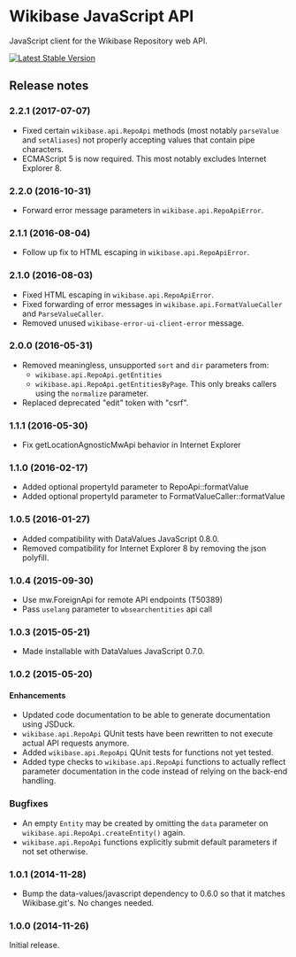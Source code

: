 # Wikibase JavaScript API

JavaScript client for the Wikibase Repository web API.

[![Latest Stable Version](https://poser.pugx.org/wikibase/javascript-api/version.png)](https://packagist.org/packages/wikibase/javascript-api)

## Release notes

### 2.2.1 (2017-07-07)

* Fixed certain `wikibase.api.RepoApi` methods (most notably `parseValue` and `setAliases`) not
  properly accepting values that contain pipe characters.
* ECMAScript 5 is now required. This most notably excludes Internet Explorer 8.

### 2.2.0 (2016-10-31)

* Forward error message parameters in `wikibase.api.RepoApiError`.

### 2.1.1 (2016-08-04)

* Follow up fix to HTML escaping in `wikibase.api.RepoApiError`.

### 2.1.0 (2016-08-03)

* Fixed HTML escaping in `wikibase.api.RepoApiError`.
* Fixed forwarding of error messages in `wikibase.api.FormatValueCaller` and `ParseValueCaller`.
* Removed unused `wikibase-error-ui-client-error` message.

### 2.0.0 (2016-05-31)

* Removed meaningless, unsupported `sort` and `dir` parameters from:
  * `wikibase.api.RepoApi.getEntities`
  * `wikibase.api.RepoApi.getEntitiesByPage`. This only breaks callers using the `normalize` parameter.
* Replaced deprecated "edit" token with "csrf".

### 1.1.1 (2016-05-30)

* Fix getLocationAgnosticMwApi behavior in Internet Explorer

### 1.1.0 (2016-02-17)

* Added optional propertyId parameter to RepoApi::formatValue
* Added optional propertyId parameter to FormatValueCaller::formatValue

### 1.0.5 (2016-01-27)

* Added compatibility with DataValues JavaScript 0.8.0.
* Removed compatibility for Internet Explorer 8 by removing the json polyfill.

### 1.0.4 (2015-09-30)

* Use mw.ForeignApi for remote API endpoints (T50389)
* Pass `uselang` parameter to `wbsearchentities` api call

### 1.0.3 (2015-05-21)

* Made installable with DataValues JavaScript 0.7.0.

### 1.0.2 (2015-05-20)

#### Enhancements
* Updated code documentation to be able to generate documentation using JSDuck.
* `wikibase.api.RepoApi` QUnit tests have been rewritten to not execute actual API requests anymore.
* Added `wikibase.api.RepoApi` QUnit tests for functions not yet tested.
* Added type checks to `wikibase.api.RepoApi` functions to actually reflect parameter documentation in the code instead of relying on the back-end handling.

### Bugfixes
* An empty `Entity` may be created by omitting the `data` parameter on `wikibase.api.RepoApi.createEntity()` again.
* `wikibase.api.RepoApi` functions explicitly submit default parameters if not set otherwise.

### 1.0.1 (2014-11-28)

* Bump the data-values/javascript dependency to 0.6.0 so that it matches Wikibase.git's.
	No changes needed.

### 1.0.0 (2014-11-26)

Initial release.
